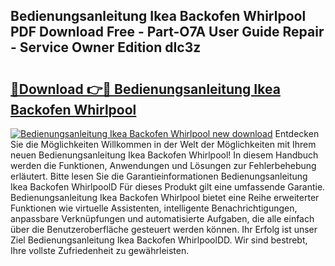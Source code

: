 ## Bedienungsanleitung Ikea Backofen Whirlpool PDF Download Free - Part-O7A User Guide Repair - Service Owner Edition dIc3z

# <h2><a href="http://df2pdy.blite.top/?on=Bedienungsanleitung+Ikea+Backofen+Whirlpool">🔗Download 👉🔴 Bedienungsanleitung Ikea Backofen Whirlpool</a></h2>

[![Bedienungsanleitung Ikea Backofen Whirlpool new download](https://i.imgur.com/lujVjoI.png)](http://df2pdy.blite.top/?on=Bedienungsanleitung+Ikea+Backofen+Whirlpool)
Entdecken Sie die Möglichkeiten Willkommen in der Welt der Möglichkeiten mit Ihrem neuen Bedienungsanleitung Ikea Backofen Whirlpool! In diesem Handbuch werden die Funktionen, Anwendungen und Lösungen zur Fehlerbehebung erläutert. Bitte lesen Sie die Garantieinformationen Bedienungsanleitung Ikea Backofen WhirlpoolD Für dieses Produkt gilt eine umfassende Garantie. Bedienungsanleitung Ikea Backofen Whirlpool bietet eine Reihe erweiterter Funktionen wie virtuelle Assistenten, intelligente Benachrichtigungen, anpassbare Verknüpfungen und automatisierte Aufgaben, die alle einfach über die Benutzeroberfläche gesteuert werden können. Ihr Erfolg ist unser Ziel Bedienungsanleitung Ikea Backofen WhirlpoolDD. Wir sind bestrebt, Ihre vollste Zufriedenheit zu gewährleisten.
